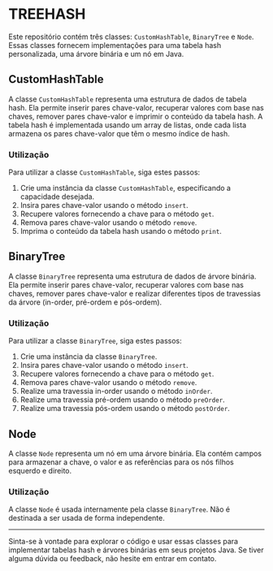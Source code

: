 # TREEHASH

Este repositório contém três classes: `CustomHashTable`, `BinaryTree` e `Node`. Essas classes fornecem implementações para uma tabela hash personalizada, uma árvore binária e um nó em Java.

## CustomHashTable

A classe `CustomHashTable` representa uma estrutura de dados de tabela hash. Ela permite inserir pares chave-valor, recuperar valores com base nas chaves, remover pares chave-valor e imprimir o conteúdo da tabela hash. A tabela hash é implementada usando um array de listas, onde cada lista armazena os pares chave-valor que têm o mesmo índice de hash.

### Utilização

Para utilizar a classe `CustomHashTable`, siga estes passos:

1. Crie uma instância da classe `CustomHashTable`, especificando a capacidade desejada.
2. Insira pares chave-valor usando o método `insert`.
3. Recupere valores fornecendo a chave para o método `get`.
4. Remova pares chave-valor usando o método `remove`.
5. Imprima o conteúdo da tabela hash usando o método `print`.

## BinaryTree

A classe `BinaryTree` representa uma estrutura de dados de árvore binária. Ela permite inserir pares chave-valor, recuperar valores com base nas chaves, remover pares chave-valor e realizar diferentes tipos de travessias da árvore (in-order, pré-ordem e pós-ordem).

### Utilização

Para utilizar a classe `BinaryTree`, siga estes passos:

1. Crie uma instância da classe `BinaryTree`.
2. Insira pares chave-valor usando o método `insert`.
3. Recupere valores fornecendo a chave para o método `get`.
4. Remova pares chave-valor usando o método `remove`.
5. Realize uma travessia in-order usando o método `inOrder`.
6. Realize uma travessia pré-ordem usando o método `preOrder`.
7. Realize uma travessia pós-ordem usando o método `postOrder`.

## Node

A classe `Node` representa um nó em uma árvore binária. Ela contém campos para armazenar a chave, o valor e as referências para os nós filhos esquerdo e direito.

### Utilização

A classe `Node` é usada internamente pela classe `BinaryTree`. Não é destinada a ser usada de forma independente.

---

Sinta-se à vontade para explorar o código e usar essas classes para implementar tabelas hash e árvores binárias em seus projetos Java. Se tiver alguma dúvida ou feedback, não hesite em entrar em contato.
